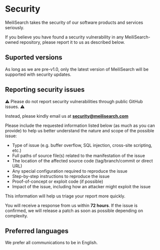 # Security

MeiliSearch takes the security of our software products and services seriously.

If you believe you have found a security vulnerability in any MeiliSearch-owned repository, please report it to us as described below.

## Suported versions

As long as we are pre-v1.0, only the latest version of MeiliSearch will be supported with security updates. 

## Reporting security issues

⚠️ Please do not report security vulnerabilities through public GitHub issues. ⚠️ 

Instead, please kindly email us at **security@meilisearch.com**

Please include the requested information listed below (as much as you can provide) to help us better understand the nature and scope of the possible issue:

- Type of issue (e.g. buffer overflow, SQL injection, cross-site scripting, etc.)
- Full paths of source file(s) related to the manifestation of the issue
- The location of the affected source code (tag/branch/commit or direct URL)
- Any special configuration required to reproduce the issue
- Step-by-step instructions to reproduce the issue
- Proof-of-concept or exploit code (if possible)
- Impact of the issue, including how an attacker might exploit the issue

This information will help us triage your report more quickly.

You will receive a response from us within **72 hours**. If the issue is confirmed, we will release a patch as soon as possible depending on complexity.

## Preferred languages

We prefer all communications to be in English.
